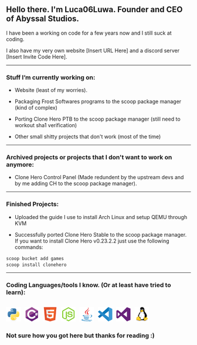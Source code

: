 Hello there. I'm Luca06Luwa. Founder and CEO of Abyssal Studios.
---

I have been a working on code for a few years now and I still suck at coding.

I also have my very own website [Insert URL Here] and a discord server [Insert Invite Code Here].

---
### Stuff I’m currently working on:

- Website (least of my worries).

- Packaging Frost Softwares programs to the scoop package manager (kind of complex)

- Porting Clone Hero PTB to the scoop package manager (still need to workout sha1 verification)

- Other small shitty projects that don't work (most of the time)

---
### Archived projects or projects that I don't want to work on anymore:

- Clone Hero Control Panel (Made redundent by the upstream devs and by me adding CH to the scoop package manager).

---
### Finished Projects:

- Uploaded the guide I use to install Arch Linux and setup QEMU through KVM

- Successfully ported Clone Hero Stable to the scoop package manager. If you want to install Clone Hero v0.23.2.2 just use the following commands:

```sh
scoop bucket add games
scoop install clonehero
```

---
### Coding Languages/tools I know. (Or at least have tried to learn):

<img src="https://github.com/devicons/devicon/blob/master/icons/python/python-original.svg" title="Python" alt="Python" width="40" height="40"/>&nbsp;
 <img src="https://github.com/devicons/devicon/blob/master/icons/csharp/csharp-original.svg"  title="CSharp" alt="CSharp" width="40" height="40"/>&nbsp;
 <img src="https://github.com/devicons/devicon/blob/master/icons/html5/html5-original.svg" title="HTML5" alt="HTML5" width="40" height="40"/>&nbsp;
 <img src="https://github.com/devicons/devicon/blob/master/icons/nodejs/nodejs-original.svg" title="NodeJS" alt="NodeJS" width="40" height="40"/>&nbsp;
 <img src="https://github.com/devicons/devicon/blob/master/icons/java/java-original.svg" title="Java" alt="Java" width="40" height="40"/>&nbsp;
 <img src="https://github.com/devicons/devicon/blob/master/icons/vscode/vscode-original.svg" title="VS Code" alt="VS Code" width="40" height="40"/>&nbsp;
 <img src="https://github.com/devicons/devicon/blob/master/icons/visualstudio/visualstudio-plain.svg" title="Visual Studio" alt="Visual Studio" width="40" height="40"/>&nbsp;
 <img src="https://github.com/devicons/devicon/blob/master/icons/linux/linux-original.svg" title="Linux" alt="Linux" width="40" height="40"/>&nbsp;
---

<h3> Not sure how you got here but thanks for reading :) </h3>


